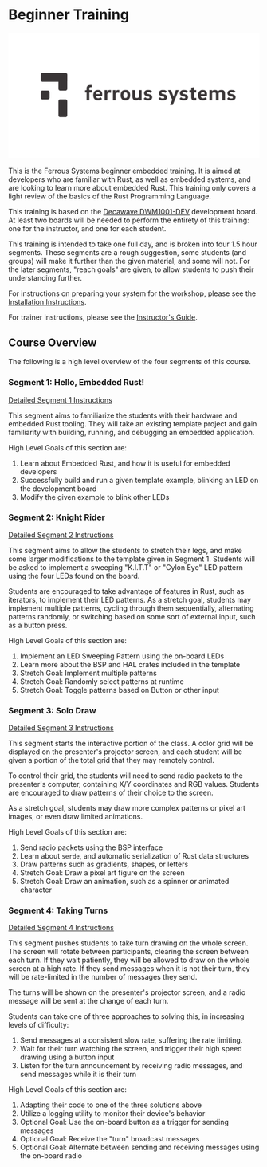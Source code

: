 # Beginner Training

[![Ferrous Systems](../images/ferrous-logo.svg)](https://ferrous-systems.com/)

This is the Ferrous Systems beginner embedded training. It is aimed at developers who are familiar with Rust, as well as embedded systems, and are looking to learn more about embedded Rust. This training only covers a light review of the basics of the Rust Programming Language.

This training is based on the [Decawave DWM1001-DEV] development board. At least two boards will be needed to perform the entirety of this training: one for the instructor, and one for each student.

This training is intended to take one full day, and is broken into four 1.5 hour segments. These segments are a rough suggestion, some students (and groups) will make it further than the given material, and some will not. For the later segments, "reach goals" are given, to allow students to push their understanding further.

For instructions on preparing your system for the workshop, please see the [Installation Instructions].

For trainer instructions, please see the [Instructor's Guide].

[Decawave DWM1001-DEV]: https://www.decawave.com/product/dwm1001-development-board/
[Instructor's Guide]: ./docs/instructor-guide.md
[Installation Instructions]: ../INSTALL.md


## Course Overview

The following is a high level overview of the four segments of this course.

### Segment 1: Hello, Embedded Rust!

[Detailed Segment 1 Instructions](./docs/segment-1.md)

This segment aims to familiarize the students with their hardware and embedded Rust tooling. They will take an existing template project and gain familiarity with building, running, and debugging an embedded application.

High Level Goals of this section are:

1. Learn about Embedded Rust, and how it is useful for embedded developers
2. Successfully build and run a given template example, blinking an LED on the development board
3. Modify the given example to blink other LEDs

### Segment 2: Knight Rider

[Detailed Segment 2 Instructions](./docs/segment-2.md)

This segment aims to allow the students to stretch their legs, and make some larger modifications to the template given in Segment 1. Students will be asked to implement a sweeping "K.I.T.T" or "Cylon Eye" LED pattern using the four LEDs found on the board.

Students are encouraged to take advantage of features in Rust, such as iterators, to implement their LED patterns. As a stretch goal, students may implement multiple patterns, cycling through them sequentially, alternating patterns randomly, or switching based on some sort of external input, such as a button press.

High Level Goals of this section are:

1. Implement an LED Sweeping Pattern using the on-board LEDs
2. Learn more about the BSP and HAL crates included in the template
3. Stretch Goal: Implement multiple patterns
4. Stretch Goal: Randomly select patterns at runtime
5. Stretch Goal: Toggle patterns based on Button or other input

### Segment 3: Solo Draw

[Detailed Segment 3 Instructions](./docs/segment-3.md)

This segment starts the interactive portion of the class. A color grid will be displayed on the presenter's projector screen, and each student will be given a portion of the total grid that they may remotely control.

To control their grid, the students will need to send radio packets to the presenter's computer, containing X/Y coordinates and RGB values. Students are encouraged to draw patterns of their choice to the screen.

As a stretch goal, students may draw more complex patterns or pixel art images, or even draw limited animations.

High Level Goals of this section are:

1. Send radio packets using the BSP interface
2. Learn about `serde`, and automatic serialization of Rust data structures
3. Draw patterns such as gradients, shapes, or letters
4. Stretch Goal: Draw a pixel art figure on the screen
5. Stretch Goal: Draw an animation, such as a spinner or animated character

### Segment 4: Taking Turns

[Detailed Segment 4 Instructions](./docs/segment-4.md)

This segment pushes students to take turn drawing on the whole screen. The screen will rotate between participants, clearing the screen between each turn. If they wait patiently, they will be allowed to draw on the whole screen at a high rate. If they send messages when it is not their turn, they will be rate-limited in the number of messages they send.

The turns will be shown on the presenter's projector screen, and a radio message will be sent at the change of each turn.

Students can take one of three approaches to solving this, in increasing levels of difficulty:

1. Send messages at a consistent slow rate, suffering the rate limiting.
2. Wait for their turn watching the screen, and trigger their high speed drawing using a button input
3. Listen for the turn announcement by receiving radio messages, and send messages while it is their turn

High Level Goals of this section are:

1. Adapting their code to one of the three solutions above
2. Utilize a logging utility to monitor their device's behavior
3. Optional Goal: Use the on-board button as a trigger for sending messages
4. Optional Goal: Receive the "turn" broadcast messages
5. Optional Goal: Alternate between sending and receiving messages using the on-board radio
